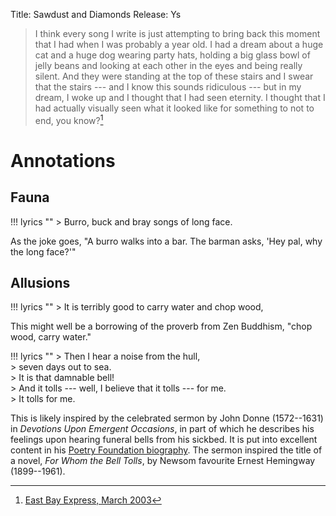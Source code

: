 Title: Sawdust and Diamonds
Release: Ys

> I think every song I write is just attempting to bring back this moment that I had when I was probably a year old. I had a dream about a huge cat and a huge dog wearing party hats, holding a big glass bowl of jelly beans and looking at each other in the eyes and being really silent. And they were standing at the top of these stairs and I swear that the stairs --- and I know this sounds ridiculous --- but in my dream, I woke up and I thought that I had seen eternity. I thought that I had actually visually seen what it looked like for something to not to end, you know?[^ebe]

[^ebe]:[East Bay Express, March 2003][ebe]

# Annotations #

## Fauna ##

!!! lyrics ""
	> Burro, buck and bray songs of long face.
	
As the joke goes, "A burro walks into a bar. The barman asks, 'Hey pal, why the long face?'"

## Allusions ##

!!! lyrics ""
	> It is terribly good to carry water and chop wood,

This might well be a borrowing of the proverb from Zen Buddhism, "chop wood, carry water."

!!! lyrics ""
	> Then I hear a noise from the hull,  
	> seven days out to sea.  
	> It is that damnable bell!  
	> And it tolls --- well, I believe that it tolls --- for me.  
	> It tolls for me.
	
This is likely inspired by the celebrated sermon by John Donne (1572--1631) in *Devotions Upon Emergent Occasions*, in part of which he describes his feelings upon hearing funeral bells from his sickbed. It is put into excellent content in his [Poetry Foundation biography](http://www.poetryfoundation.org/poems-and-poets/poets/detail/john-donne). The sermon inspired the title of a novel, *For Whom the Bell Tolls*, by Newsom favourite Ernest Hemingway (1899--1961).

[ebe]: http://www.eastbayexpress.com/oakland/outer-child/Content?oid=1069605&showFullText=true
